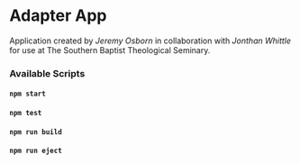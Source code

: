 # Adapter App
Application created by _Jeremy Osborn_ in collaboration with _Jonthan Whittle_ for use at The Southern Baptist Theological Seminary. 


### Available Scripts
#### `npm start`
#### `npm test`
#### `npm run build`
#### `npm run eject`


